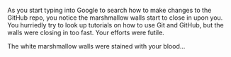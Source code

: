As you start typing into Google to search how to make changes to the GitHub repo, you notice the marshmallow
walls start to close in upon you. You hurriedly try to look up tutorials on how to use Git and GitHub, but
the walls were closing in too fast. Your efforts were futile.

The white marshmallow walls were stained with your blood... 
